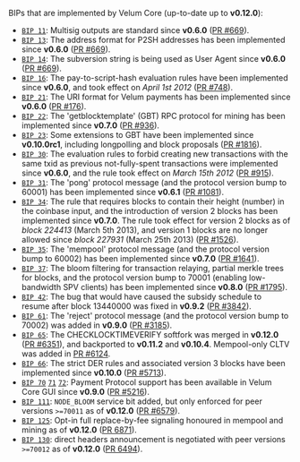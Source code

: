 BIPs that are implemented by Velum Core (up-to-date up to **v0.12.0**):

* [`BIP 11`](https://github.com/velum/bips/blob/master/bip-0011.mediawiki): Multisig outputs are standard since **v0.6.0** ([PR #669](https://github.com/velum/velum/pull/669)).
* [`BIP 13`](https://github.com/velum/bips/blob/master/bip-0013.mediawiki): The address format for P2SH addresses has been implemented since **v0.6.0** ([PR #669](https://github.com/velum/velum/pull/669)).
* [`BIP 14`](https://github.com/velum/bips/blob/master/bip-0014.mediawiki): The subversion string is being used as User Agent since **v0.6.0** ([PR #669](https://github.com/velum/velum/pull/669)).
* [`BIP 16`](https://github.com/velum/bips/blob/master/bip-0016.mediawiki): The pay-to-script-hash evaluation rules have been implemented since **v0.6.0**, and took effect on *April 1st 2012* ([PR #748](https://github.com/velum/velum/pull/748)).
* [`BIP 21`](https://github.com/velum/bips/blob/master/bip-0021.mediawiki): The URI format for Velum payments has been implemented since **v0.6.0** ([PR #176](https://github.com/velum/velum/pull/176)).
* [`BIP 22`](https://github.com/velum/bips/blob/master/bip-0022.mediawiki): The 'getblocktemplate' (GBT) RPC protocol for mining has been implemented since **v0.7.0** ([PR #936](https://github.com/velum/velum/pull/936)).
* [`BIP 23`](https://github.com/velum/bips/blob/master/bip-0023.mediawiki): Some extensions to GBT have been implemented since **v0.10.0rc1**, including longpolling and block proposals ([PR #1816](https://github.com/velum/velum/pull/1816)).
* [`BIP 30`](https://github.com/velum/bips/blob/master/bip-0030.mediawiki): The evaluation rules to forbid creating new transactions with the same txid as previous not-fully-spent transactions were implemented since **v0.6.0**, and the rule took effect on *March 15th 2012* ([PR #915](https://github.com/velum/velum/pull/915)).
* [`BIP 31`](https://github.com/velum/bips/blob/master/bip-0031.mediawiki): The 'pong' protocol message (and the protocol version bump to 60001) has been implemented since **v0.6.1** ([PR #1081](https://github.com/velum/velum/pull/1081)).
* [`BIP 34`](https://github.com/velum/bips/blob/master/bip-0034.mediawiki): The rule that requires blocks to contain their height (number) in the coinbase input, and the introduction of version 2 blocks has been implemented since **v0.7.0**. The rule took effect for version 2 blocks as of *block 224413* (March 5th 2013), and version 1 blocks are no longer allowed since *block 227931* (March 25th 2013) ([PR #1526](https://github.com/velum/velum/pull/1526)).
* [`BIP 35`](https://github.com/velum/bips/blob/master/bip-0035.mediawiki): The 'mempool' protocol message (and the protocol version bump to 60002) has been implemented since **v0.7.0** ([PR #1641](https://github.com/velum/velum/pull/1641)).
* [`BIP 37`](https://github.com/velum/bips/blob/master/bip-0037.mediawiki): The bloom filtering for transaction relaying, partial merkle trees for blocks, and the protocol version bump to 70001 (enabling low-bandwidth SPV clients) has been implemented since **v0.8.0** ([PR #1795](https://github.com/velum/velum/pull/1795)).
* [`BIP 42`](https://github.com/velum/bips/blob/master/bip-0042.mediawiki): The bug that would have caused the subsidy schedule to resume after block 13440000 was fixed in **v0.9.2** ([PR #3842](https://github.com/velum/velum/pull/3842)).
* [`BIP 61`](https://github.com/velum/bips/blob/master/bip-0061.mediawiki): The 'reject' protocol message (and the protocol version bump to 70002) was added in **v0.9.0** ([PR #3185](https://github.com/velum/velum/pull/3185)).
* [`BIP 65`](https://github.com/velum/bips/blob/master/bip-0065.mediawiki): The CHECKLOCKTIMEVERIFY softfork was merged in **v0.12.0** ([PR #6351](https://github.com/velum/velum/pull/6351)), and backported to **v0.11.2** and **v0.10.4**. Mempool-only CLTV was added in [PR #6124](https://github.com/velum/velum/pull/6124).
* [`BIP 66`](https://github.com/velum/bips/blob/master/bip-0066.mediawiki): The strict DER rules and associated version 3 blocks have been implemented since **v0.10.0** ([PR #5713](https://github.com/velum/velum/pull/5713)).
* [`BIP 70`](https://github.com/velum/bips/blob/master/bip-0070.mediawiki) [`71`](https://github.com/velum/bips/blob/master/bip-0071.mediawiki) [`72`](https://github.com/velum/bips/blob/master/bip-0072.mediawiki): Payment Protocol support has been available in Velum Core GUI since **v0.9.0** ([PR #5216](https://github.com/velum/velum/pull/5216)).
* [`BIP 111`](https://github.com/velum/bips/blob/master/bip-0111.mediawiki): `NODE_BLOOM` service bit added, but only enforced for peer versions `>=70011` as of **v0.12.0** ([PR #6579](https://github.com/velum/velum/pull/6579)).
* [`BIP 125`](https://github.com/velum/bips/blob/master/bip-0125.mediawiki): Opt-in full replace-by-fee signaling honoured in mempool and mining as of **v0.12.0** ([PR 6871](https://github.com/velum/velum/pull/6871)).
* [`BIP 130`](https://github.com/velum/bips/blob/master/bip-0130.mediawiki): direct headers announcement is negotiated with peer versions `>=70012` as of **v0.12.0** ([PR 6494](https://github.com/velum/velum/pull/6494)).
